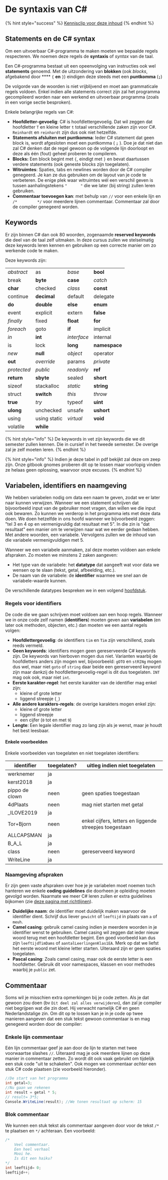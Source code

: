 # De syntaxis van C\#

{% hint style="success" %}
[Kennisclip voor deze inhoud](https://ap.cloud.panopto.eu/Panopto/Pages/Viewer.aspx?id=36e743a8-09c2-421a-98ed-adb1008099fa)
{% endhint %}

## Statements en de C# syntax

Om een uitvoerbaar C#-programma te maken moeten we bepaalde regels respecteren. We noemen deze regels de **syntaxis** of _syntax_ van de taal.

Een C#-programma bestaat uit een opeenvolging van instructies ook wel **statements** genoemd. Met de uitzondering van **blokken** (ook _blocks_, afgebakend door **** `{` **en** `}`) eindigen deze steeds met een **puntkomma** (**`;`**)

De volgorde van de woorden is niet vrijblijvend en moet aan grammaticale regels voldoen. Enkel indien alle statements correct zijn zal het programma gecompileerd worden naar een werkend en uitvoerbaar programma (zoals in een vorige sectie besproken).

Enkele belangrijke regels van C#:

* **Hoofdletter-gevoelig**: C# is hoofdlettergevoelig. Dat wil zeggen dat hoofdletter `T` en kleine letter `t` totaal verschillende zaken zijn voor C#. `Reinhardt` en `reinhardt` zijn dus ook niet hetzelfde.
* **Statements afsluiten met puntkomma**: Ieder C# statement dat geen block is, wordt afgesloten moet een puntkomma ( **`;`** ). Doe je dat niet dan zal C# denken dat de regel gewoon op de volgende lijn doorloopt en deze als één (fout) geheel proberen te compileren.
* **Blocks:** Een block begint met `{`, eindigt met `}` en bevat daartussen verdere statements (ook geneste blocks zijn toegelaten).
* **Witruimtes**: Spaties, tabs en newlines worden door de C# compiler genegeerd. Je kan ze dus gebruiken om de layout van je code te verbeteren. De enige plek waar witruimtes wél een verschil geven is tussen aanhalingstekens `"      "` die we later (bij string) zullen leren gebruiken.
* **Commentaar toevoegen kan**: met behulp van `//` voor een enkele lijn en `/*         */` voor meerdere lijnen commentaar. Commentaar zal door de compiler genegeerd worden.

## Keywords

Er zijn binnen C# dan ook 80 woorden, zogenaamde **reserved keywords** die deel van de taal zelf uitmaken. In deze cursus zullen we stelselmatig deze keywords leren kennen en gebruiken op een correcte manier om zo werkende code te maken.

Deze keywords zijn:

|             |              |             |               |
| ----------- | ------------ | ----------- | ------------- |
| _abstract_  | as           | _base_      | **bool**      |
| break       | **byte**     | **case**    | _catch_       |
| **char**    | checked      | _class_     | **const**     |
| continue    | **decimal**  | default     | delegate      |
| **do**      | **double**   | **else**    | **enum**      |
| event       | explicit     | extern      | **false**     |
| _finally_   | fixed        | **float**   | **for**       |
| _foreach_   | goto         | **if**      | implicit      |
| _in_        | **int**      | _interface_ | internal      |
| is          | lock         | **long**    | **namespace** |
| _new_       | **null**     | _object_    | operator      |
| **out**     | _override_   | params      | _private_     |
| _protected_ | _public_     | _readonly_  | **ref**       |
| **return**  | **sbyte**    | sealed      | **short**     |
| sizeof      | stackalloc   | _static_    | **string**    |
| struct      | **switch**   | _this_      | _throw_       |
| **true**    | _try_        | typeof      | **uint**      |
| **ulong**   | unchecked    | unsafe      | **ushort**    |
| using       | using static | _virtual_   | **void**      |
| volatile    | **while**    |             |               |

{% hint style="info" %}
De keywords in vet zijn keywords die we dit semester zullen kennen. Die in cursief in het tweede semester. De overige zal je zelf moeten leren.
{% endhint %}

{% hint style="info" %}
Indien je deze tabel in pdf bekijkt zal deze om zeep zijn. Onze gitbook gnomes proberen dit op te lossen maar voorlopig vinden ze helaas geen oplossing, waarvoor onze excuses.
{% endhint %}

## Variabelen, identifiers en naamgeving

We hebben variabelen nodig om data een naam te geven, zodat we er later naar kunnen verwijzen. Wanneer we een statement schrijven dat bijvoorbeeld input van de gebruiker moet vragen, dan willen we die input ook bewaren. Zo kunnen we verderop in het programma iets met deze data doen. We doen hetzelfde in ons hoofd wanneer we bijvoorbeeld zeggen: "tel 3 en 4 op en vermenigvuldig dat resultaat met 5". In die zin is "dat resultaat" een manier om te verwijzen naar wat we eerder gedaan hebben. Met andere woorden, een variabele. Vervolgens zullen we de inhoud van die variabele vermenigvuldigen met 5.

Wanneer we een variabele aanmaken, zal deze moeten voldoen aan enkele afspraken. Zo moeten we minstens 2 zaken aangeven:

* Het type van de variabele: het **datatype**  dat aangeeft wat voor data we wensen op te slaan (tekst, getal, afbeelding, etc.).
* De naam van de variabele: de **identifier** waarmee we snel aan de variabele-waarde kunnen.

De verschillende datatypes bespreken we in een volgend [hoofdstuk](1\_datatypes.md).

### Regels voor identifiers

De code die we gaan schrijven moet voldoen aan een hoop regels. Wanneer we in onze code zelf namen (**identifiers**) moeten geven aan **variabelen** (en later ook methoden, objecten, etc.) dan moeten we een aantal regels volgen:

* **Hoofdlettergevoelig**: de identifiers `tim` en `Tim` zijn verschillend, zoals reeds vermeld.
* **Geen keywords**: identifiers mogen geen gereserveerde C# keywords zijn. De keywords van hierboven mogen dus niet. Varianten waarbij de hoofdletters anders zijn mogen wel, bijvoorbeeld: `gOTO` en `stRINg` mogen dus wel, maar niet `goto` of `string` daar beide een gereserveerd keyword zijn maar dankzij de hoofdlettergevoelig-regel is dit dus toegelaten. `INT` mag ook ook, maar niet `int`.
* **Eerste karakter-regel**: het eerste karakter van de identifier mag enkel zijn:
  * kleine of grote letter
  * liggend streepje (`_`)
* **Alle andere karakters-regels**: de overige karakters mogen enkel zijn:
  * kleine of grote letter
  * liggend streepje
  * een cijfer (`0` tot en met `9`)
* **Lengte**: Een legale identifier mag zo lang zijn als je wenst, maar je houdt het best leesbaar.

#### Enkele voorbeelden

Enkele voorbeelden van toegelaten en niet toegelaten identifiers:

| identifier     | toegelaten? | uitleg indien niet toegelaten                           |
| -------------- | ----------- | ------------------------------------------------------- |
| werknemer      | ja          |                                                         |
| kerst2018      | ja          |                                                         |
| pippo de clown | neen        | geen spaties toegestaan                                 |
| 4dPlaats       | neen        | mag niet starten met getal                              |
| \_ILOVE2019    | ja          |                                                         |
| Tor+Bjorn      | neen        | enkel cijfers, letters en liggende streepjes toegestaan |
| ALLCAPSMAN     | ja          |                                                         |
| B\_A\_L        | ja          |                                                         |
| class          | neen        | gereserveerd keyword                                    |
| WriteLine      | ja          |                                                         |

### Naamgeving afspraken

Er zijn geen vaste afspraken over hoe je je variabelen moet noemen toch hanteren we enkele **coding guidelines** die doorheen je opleiding moeten gevolgd worden. Naarmate we meer C# leren zullen er extra guidelines bijkomen (zie [deze pagina met richtlijnen](../../inleiding/afsprakencode.md)).

* **Duidelijke naam**: de identifier moet duidelijk maken waarvoor de identifier dient. Schrijf dus liever `gewicht` of `leeftijd` in plaats van `a` of `meuh`.
* **Camel casing**: gebruik camel casing indien je meerdere woorden in je identifier wenst te gebruiken. Camel casing wil zeggen dat ieder nieuw woord terug met een hoofdletter begint. Een goed voorbeeld kan dus zijn `leeftijdTimDams` of `aantalLeerlingenKlas1EA`. Merk op dat we liefst het eerste woord met kleine letter starten. Uiteraard zijn er geen spaties toegelaten.
* **Pascal casing**: Zoals camel casing, maar ook de eerste letter is een hoofdletter. Gebruik dit voor namespaces, klassen en voor methodes waarbij je `public` zet.

## Commentaar

Soms wil je misschien extra opmerkingen bij je code zetten. Als je dat gewoon zou doen (bv `Dit deel zal alles verwijderen`), dan zal je compiler niet begrijpen wat die zin doet. Hij verwacht namelijk C# en geen Nederlandstalige zin. Om dit op te lossen kan je in je code op twee manieren aangeven dat een stuk tekst gewoon commentaar is en mag genegeerd worden door de compiler:

### Enkele lijn commentaar

Eén lijn commentaar geef je aan door de lijn te starten met twee voorwaartse slashes `//`. Uiteraard mag je ook meerdere lijnen op deze manier in commentaar zetten. Zo wordt dit ook vaak gebruikt om tijdelijk een stuk code "uit te schakelen". Ook mogen we commentaar _achter_ een stuk C# code plaatsen (zie voorbeeld hieronder).

```csharp
//De start van het programma
int getal=3;
//Nu gaan we rekenen
int result = getal * 5;
// result= 3*5;
Console.WriteLine(result); //We tonen resultaat op scherm: 15
```

### Blok commentaar

We kunnen een stuk tekst als commentaar aangeven door voor de tekst `/*` te plaatsen en `*/` achteraan. Een voorbeeld:

```csharp
/*
    Veel commentaar.
    Een heel verhaal
    Mooi he.
    Is dit een haiku?
*/
int leeftijd= 0;
leeftijd++;
```
